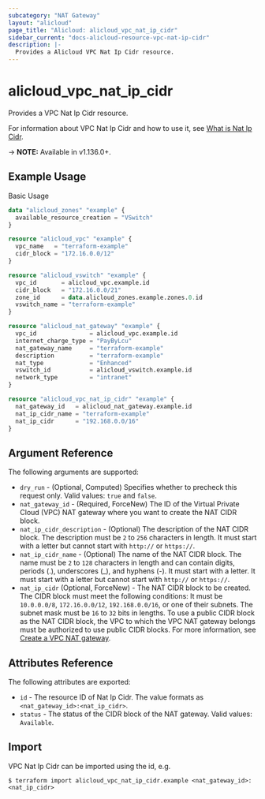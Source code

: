```yaml
---
subcategory: "NAT Gateway"
layout: "alicloud"
page_title: "Alicloud: alicloud_vpc_nat_ip_cidr"
sidebar_current: "docs-alicloud-resource-vpc-nat-ip-cidr"
description: |-
  Provides a Alicloud VPC Nat Ip Cidr resource.
---
```


# alicloud\_vpc\_nat\_ip\_cidr

Provides a VPC Nat Ip Cidr resource.

For information about VPC Nat Ip Cidr and how to use it, see [What is Nat Ip Cidr](https://www.alibabacloud.com/help/doc-detail/281972.htm).

-> **NOTE:** Available in v1.136.0+.

## Example Usage

Basic Usage

```terraform
data "alicloud_zones" "example" {
  available_resource_creation = "VSwitch"
}

resource "alicloud_vpc" "example" {
  vpc_name   = "terraform-example"
  cidr_block = "172.16.0.0/12"
}

resource "alicloud_vswitch" "example" {
  vpc_id       = alicloud_vpc.example.id
  cidr_block   = "172.16.0.0/21"
  zone_id      = data.alicloud_zones.example.zones.0.id
  vswitch_name = "terraform-example"
}

resource "alicloud_nat_gateway" "example" {
  vpc_id               = alicloud_vpc.example.id
  internet_charge_type = "PayByLcu"
  nat_gateway_name     = "terraform-example"
  description          = "terraform-example"
  nat_type             = "Enhanced"
  vswitch_id           = alicloud_vswitch.example.id
  network_type         = "intranet"
}

resource "alicloud_vpc_nat_ip_cidr" "example" {
  nat_gateway_id   = alicloud_nat_gateway.example.id
  nat_ip_cidr_name = "terraform-example"
  nat_ip_cidr      = "192.168.0.0/16"
}
```

## Argument Reference

The following arguments are supported:

* `dry_run` - (Optional, Computed) Specifies whether to precheck this request only. Valid values: `true` and `false`.
* `nat_gateway_id` - (Required, ForceNew) The ID of the Virtual Private Cloud (VPC) NAT gateway where you want to create the NAT CIDR block.
* `nat_ip_cidr_description` - (Optional) The description of the NAT CIDR block. The description must be `2` to `256` characters in length. It must start with a letter but cannot start with `http://` or `https://`.
* `nat_ip_cidr_name` - (Optional) The name of the NAT CIDR block. The name must be `2` to `128` characters in length and can contain digits, periods (.), underscores (_), and hyphens (-). It must start with a letter. It must start with a letter but cannot start with `http://` or `https://`.
* `nat_ip_cidr` (Optional, ForceNew) - The NAT CIDR block to be created. The CIDR block must meet the following conditions: It must be `10.0.0.0/8`, `172.16.0.0/12`, `192.168.0.0/16`, or one of their subnets. The subnet mask must be `16` to `32` bits in lengths. To use a public CIDR block as the NAT CIDR block, the VPC to which the VPC NAT gateway belongs must be authorized to use public CIDR blocks. For more information, see [Create a VPC NAT gateway](https://www.alibabacloud.com/help/doc-detail/268230.htm).

## Attributes Reference

The following attributes are exported:

* `id` - The resource ID of Nat Ip Cidr. The value formats as `<nat_gateway_id>:<nat_ip_cidr>`.
* `status` - The status of the CIDR block of the NAT gateway. Valid values: `Available`.

## Import

VPC Nat Ip Cidr can be imported using the id, e.g.

```shell
$ terraform import alicloud_vpc_nat_ip_cidr.example <nat_gateway_id>:<nat_ip_cidr>
```
